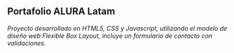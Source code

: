 ## **Portafolio ALURA Latam**

 _Proyecto desarrollado en HTML5, CSS y Javascript, utilizando el modelo de diseño web Flexible Box Layout, incluye un formulario de contacto con validaciones._
